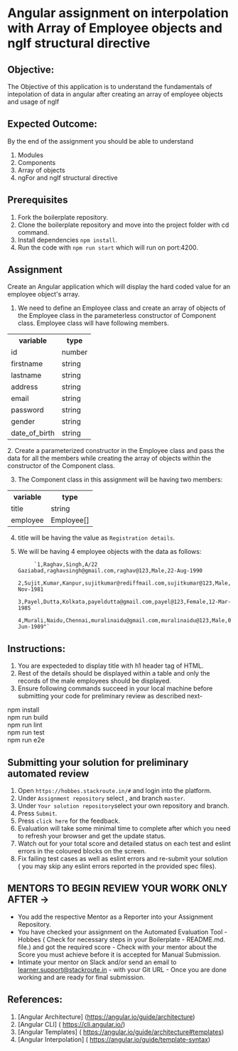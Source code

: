 # Angular assignment on interpolation with Array of Employee objects and ngIf structural directive

## Objective:

The Objective of this application is to understand the fundamentals of intepolation of data in angular after creating an array of employee objects and usage of ngIf

## Expected Outcome:

By the end of the assignment you should be able to understand

1. Modules
2. Components
3. Array of objects
4. ngFor and ngIf structural directive


## Prerequisites


1. Fork the boilerplate repository.
2. Clone the boilerplate repository and move into the project folder with cd command.
3. Install dependencies `npm install`.
4. Run the code with `npm run start` which will run on port:4200.

## Assignment

Create an Angular application which will display the hard coded value for an employee object's array.

1. We need to define an Employee class and create an array of objects of the Employee class in the parameterless constructor of Component class. Employee class will have following
   members.


  <table>
  <tr><th>variable</th><th>type</th></tr>
  <tr><td>id</td><td>number</td></tr>
  <tr><td>firstname</td><td>string</td></tr>
  <tr><td>lastname</td><td>string</td></tr> 
  <tr><td>address</td><td>string</td></tr> 
  <tr><td>email</td><td>string</td></tr> 
  <tr><td>password</td><td>string</td></tr> 
  <tr><td>gender</td><td>string</td></tr> 
  <tr><td>date_of_birth</td><td>string</td></tr> 
  </table>
2. Create a parameterized constructor in the Employee class and pass the data for all the members while creating the array of objects within the constructor of the Component class.
  
3. The Component class in this assignment will be having two members:
  
 <table>
  <tr><th>variable</th><th>type</th></tr>
  <tr><td>title</td><td>string</td></tr>
  <tr><td>employee</td><td>Employee[]</td></tr>
  <table>

4. title will be having the value as `Registration details`. 
5. We will be having 4 employee objects with the data as follows:

            `1,Raghav,Singh,A/22 Gaziabad,raghavsingh@gmail.com,raghav@123,Male,22-Aug-1990
             2,Sujit,Kumar,Kanpur,sujitkumar@rediffmail.com,sujitkumar@123,Male,12-Nov-1981
             3,Payel,Dutta,Kolkata,payeldutta@gmail.com,payel@123,Female,12-Mar-1985
             4,Murali,Naidu,Chennai,muralinaidu@gmail.com,muralinaidu@123,Male,05-Jun-1989"`


## Instructions:

1. You are expecteded to display title with h1 header tag of HTML.
2. Rest of the details should be displayed within a table and only the records of the male employees should be displayed.
3. Ensure following commands succeed in your local machine before submitting your code for preliminary review as described next-

npm install \
npm run build \
npm run lint \
npm run test \
npm run e2e

## Submitting your solution for preliminary automated review

1. Open `https://hobbes.stackroute.in/#` and login into the platform.
2. Under `Assignment repository` select   , and branch `master`.
3. Under `Your solution repository`select your own repository and branch.
4. Press `Submit`.
5. Press `click here` for the feedback.
6. Evaluation will take some minimal time to complete after which you need to refresh your browser and get the update status.
7. Watch out for your total score and detailed status on each test and eslint errors in the coloured blocks on the screen.
8. Fix failing test cases as well as eslint errors and re-submit your solution ( you may skip any eslint errors reported in the provided spec files).


## MENTORS TO BEGIN REVIEW YOUR WORK ONLY AFTER ->

- You add the respective Mentor as a Reporter into your Assignment Repository.
- You have checked your assignment on the Automated Evaluation Tool - Hobbes ( Check for necessary steps in your Boilerplate - README.md. file.) and got the required score - Check with your mentor about the Score you must achieve before it is accepted for Manual Submission.
- Intimate your mentor on Slack and/or send an email to learner.support@stackroute.in - with your Git URL - Once you are done working and are ready for final submission.


## References:

1. [Angular Architecture] (https://angular.io/guide/architecture)
2. [Angular CLI] ( https://cli.angular.io/)
3. [Angular Templates] ( https://angular.io/guide/architecture#templates)
4. [Angular Interpolation] ( https://angular.io/guide/template-syntax)








